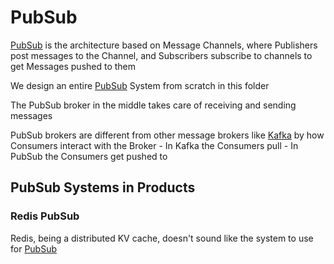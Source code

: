 # PubSub
[PubSub](../../architecture_components/typical_reusable_resources/typical_distributed_pubsub/README.md) is the architecture based on Message Channels, where Publishers post messages to the Channel, and Subscribers subscribe to channels to get Messages pushed to them

We design an entire [PubSub](../../architecture_components/typical_reusable_resources/typical_distributed_pubsub/README.md) System from scratch in this folder

The PubSub broker in the middle takes care of receiving and sending messages

PubSub brokers are different from other message brokers like [Kafka](../Kafka%20Broker/KAFKA.md) by how Consumers interact with the Broker
    - In Kafka the Consumers pull
    - In PubSub the Consumers get pushed to

## PubSub Systems in Products
### Redis PubSub
Redis, being a distributed KV cache, doesn't sound like the system to use for [PubSub](../../databases%20&%20storage/Redis/PUBSUB.md)